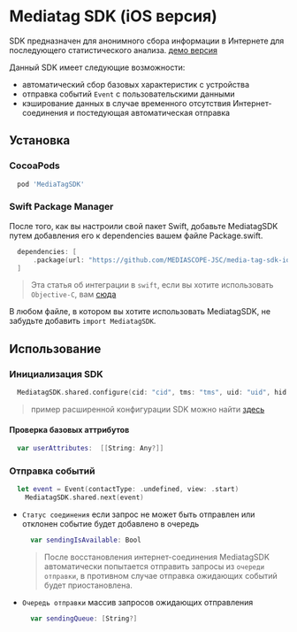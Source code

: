 
# Mediatag SDK (iOS версия)
SDK предназначен для анонимного сбора информации в Интернете для последующего статистического анализа. [демо версия](https://cifrasoft.com/eventSDK_Test-dev.zip)

Данный SDK имеет следующие возможности:
- автоматический сбор базовых характеристик с устройства
- отправка событий `Event` с пользовательскими данными
- кэширование данных в случае временного отсутствия Интернет-соединения и постедующая автоматическая отправка

## Установка

### CocoaPods

```rb
  pod 'MediaTagSDK'
```

### Swift Package Manager

После того, как вы настроили свой пакет Swift, добавьте MediatagSDK путем добавления его к dependencies вашем файле Package.swift.

```swift
  dependencies: [
      .package(url: "https://github.com/MEDIASCOPE-JSC/media-tag-sdk-ios", .upToNextMajor(from: "1.0.8"))
  ]
```

> Эта статья об интеграции в `swift`, если вы хотите использовать `Objective-C`, вам [сюда](./Readme.ns.md)

В любом файле, в котором вы хотите использовать MediatagSDK, не забудьте добавить `import MediatagSDK`.

## Использование
### Инициализация SDK
```swift
  MediatagSDK.shared.configure(cid: "cid", tms: "tms", uid: "uid", hid: "hid", uidc: 1212)
```
> пример расширенной конфигурации SDK можно найти [здесь](./Readme.advanced.md)
#### Проверка базовых аттрибутов
  ```swift
    var userAttributes:  [[String: Any?]]
  ```

### Отправка событий
```swift
  let event = Event(contactType: .undefined, view: .start)
    MediatagSDK.shared.next(event)
```

- `Статус соединения` 
  если запрос не может быть отправлен или отклонен событие будет добавлено в очередь 
  ```swift 
    var sendingIsAvailable: Bool
  ```
    > После восстановления интернет-соединения MediatagSDK автоматически попытается отправить запросы из `очереди отправки`, в противном случае отправка ожидающих событий будет приостановлена.
  
- `Очередь отправки`
  массив запросов ожидающих отправления
  ```swift
    var sendingQueue: [String?]
  ```
  
